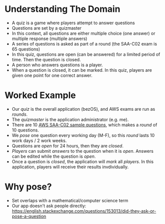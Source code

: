 # Understanding The Domain

- A quiz is a game where players attempt to answer questions
- Questions are set by a quizmaster
- In this context, all questions are either multiple choice (one answer) or multiple response (multiple answers)
- A series of questions is asked as part of a round (the SAA-C02 exam is 65 questions)
- In this quiz, questions are open (can be answered) for a limited period of time. Then the question is closed.
- A person who answers questions is a player.
- When a question is closed, it can be marked. In this quiz, players are given one point for one correct answer.

# Worked Example

- Our _quiz_ is the overall application (bezOS), and AWS exams are run as _rounds_.
- The _quizmaster_ is the application administrator (e.g. me).
- There are 10 [AWS SAA-C02 sample questions](https://d1.awsstatic.com/training-and-certification/docs-sa-assoc/AWS-Certified-Solutions-Architect-Associate_Sample-Questions.pdf), which makes a _round_ of 10 questions.
- We _pose_ one question every working day (M-F), so this _round_ lasts 10 work days / 2 work weeks.
- Questions are _open_ for 24 hours, then they are _closed_.
- _Players_ can submit _answers_ to the question when it is _open_. Answers can be edited while the question is _open_.
- Once a question is _closed_, the application will _mark_ all _players_. In this application, players will receive their results invdividually.

# Why pose?

- Set overlaps with a mathematical/computer science term
- Our app doesn't ask people directly: https://english.stackexchange.com/questions/153013/did-they-ask-or-pose-a-question
